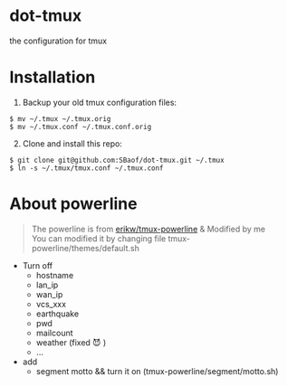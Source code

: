 # dot-tmux
the configuration for tmux

# Installation

1. Backup your old tmux configuration files:

```
$ mv ~/.tmux ~/.tmux.orig
$ mv ~/.tmux.conf ~/.tmux.conf.orig
```

2. Clone and install this repo:

```
$ git clone git@github.com:SBaof/dot-tmux.git ~/.tmux
$ ln -s ~/.tmux/tmux.conf ~/.tmux.conf
```

# About powerline

> The powerline is from [erikw/tmux-powerline](https://github.com/erikw/tmux-powerline) & Modified by me<br>
> You can modified it by changing file tmux-powerline/themes/default.sh

* Turn off
    * hostname
    * lan_ip
    * wan_ip
    * vcs_xxx
    * earthquake
    * pwd
    * mailcount
    * weather (fixed 😈 )
    * ...
* add
    * segment motto && turn it on (tmux-powerline/segment/motto.sh)

